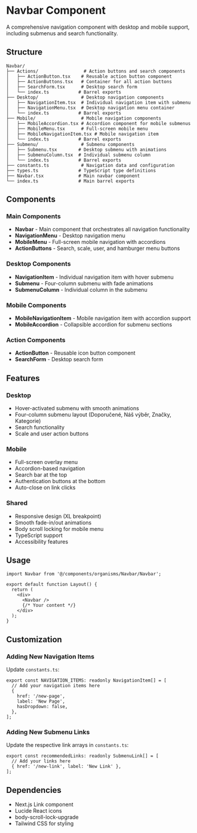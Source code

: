 # Navbar Component

A comprehensive navigation component with desktop and mobile support, including submenus and search functionality.

## Structure

```
Navbar/
├── Actions/                 # Action buttons and search components
│   ├── ActionButton.tsx    # Reusable action button component
│   ├── ActionButtons.tsx   # Container for all action buttons
│   ├── SearchForm.tsx      # Desktop search form
│   └── index.ts           # Barrel exports
├── Desktop/                # Desktop navigation components
│   ├── NavigationItem.tsx  # Individual navigation item with submenu
│   ├── NavigationMenu.tsx  # Desktop navigation menu container
│   └── index.ts           # Barrel exports
├── Mobile/                 # Mobile navigation components
│   ├── MobileAccordion.tsx # Accordion component for mobile submenus
│   ├── MobileMenu.tsx      # Full-screen mobile menu
│   ├── MobileNavigationItem.tsx # Mobile navigation item
│   └── index.ts           # Barrel exports
├── Submenu/                # Submenu components
│   ├── Submenu.tsx        # Desktop submenu with animations
│   ├── SubmenuColumn.tsx  # Individual submenu column
│   └── index.ts           # Barrel exports
├── constants.ts            # Navigation data and configuration
├── types.ts               # TypeScript type definitions
├── Navbar.tsx             # Main navbar component
└── index.ts               # Main barrel exports
```

## Components

### Main Components

- **Navbar** - Main component that orchestrates all navigation functionality
- **NavigationMenu** - Desktop navigation menu
- **MobileMenu** - Full-screen mobile navigation with accordions
- **ActionButtons** - Search, scale, user, and hamburger menu buttons

### Desktop Components

- **NavigationItem** - Individual navigation item with hover submenu
- **Submenu** - Four-column submenu with fade animations
- **SubmenuColumn** - Individual column in the submenu

### Mobile Components

- **MobileNavigationItem** - Mobile navigation item with accordion support
- **MobileAccordion** - Collapsible accordion for submenu sections

### Action Components

- **ActionButton** - Reusable icon button component
- **SearchForm** - Desktop search form

## Features

### Desktop

- Hover-activated submenu with smooth animations
- Four-column submenu layout (Doporučené, Náš výběr, Značky, Kategorie)
- Search functionality
- Scale and user action buttons

### Mobile

- Full-screen overlay menu
- Accordion-based navigation
- Search bar at the top
- Authentication buttons at the bottom
- Auto-close on link clicks

### Shared

- Responsive design (XL breakpoint)
- Smooth fade-in/out animations
- Body scroll locking for mobile menu
- TypeScript support
- Accessibility features

## Usage

```tsx
import Navbar from '@/components/organisms/Navbar/Navbar';

export default function Layout() {
  return (
    <div>
      <Navbar />
      {/* Your content */}
    </div>
  );
}
```

## Customization

### Adding New Navigation Items

Update `constants.ts`:

```tsx
export const NAVIGATION_ITEMS: readonly NavigationItem[] = [
  // Add your navigation items here
  {
    href: '/new-page',
    label: 'New Page',
    hasDropdown: false,
  },
];
```

### Adding New Submenu Links

Update the respective link arrays in `constants.ts`:

```tsx
export const recommendedLinks: readonly SubmenuLink[] = [
  // Add your links here
  { href: '/new-link', label: 'New Link' },
];
```

## Dependencies

- Next.js Link component
- Lucide React icons
- body-scroll-lock-upgrade
- Tailwind CSS for styling
